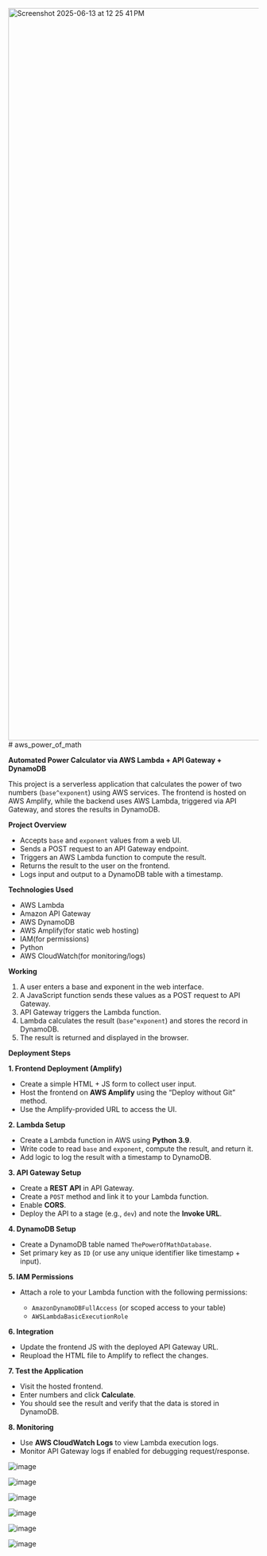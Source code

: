 <img width="1470" alt="Screenshot 2025-06-13 at 12 25 41 PM" src="https://github.com/user-attachments/assets/7fdec4c0-9b97-439f-91d1-33846692f9e9" /># aws_power_of_math

**Automated Power Calculator via AWS Lambda + API Gateway + DynamoDB**

This project is a serverless application that calculates the power of two numbers (`base^exponent`) using AWS services. The frontend is hosted on AWS Amplify, while the backend uses AWS Lambda, triggered via API Gateway, and stores the results in DynamoDB.

**Project Overview**
* Accepts `base` and `exponent` values from a web UI.
* Sends a POST request to an API Gateway endpoint.
* Triggers an AWS Lambda function to compute the result.
* Returns the result to the user on the frontend.
* Logs input and output to a DynamoDB table with a timestamp.
 
**Technologies Used**
* AWS Lambda
* Amazon API Gateway
* AWS DynamoDB
* AWS Amplify(for static web hosting)
* IAM(for permissions)
* Python
* AWS CloudWatch(for monitoring/logs)

**Working**
1. A user enters a base and exponent in the web interface.
2. A JavaScript function sends these values as a POST request to API Gateway.
3. API Gateway triggers the Lambda function.
4. Lambda calculates the result (`base^exponent`) and stores the record in DynamoDB.
5. The result is returned and displayed in the browser.
 
**Deployment Steps**

**1. Frontend Deployment (Amplify)**
* Create a simple HTML + JS form to collect user input.
* Host the frontend on **AWS Amplify** using the “Deploy without Git” method.
* Use the Amplify-provided URL to access the UI.

**2. Lambda Setup**
* Create a Lambda function in AWS using **Python 3.9**.
* Write code to read `base` and `exponent`, compute the result, and return it.
* Add logic to log the result with a timestamp to DynamoDB.

**3. API Gateway Setup**
* Create a **REST API** in API Gateway.
* Create a `POST` method and link it to your Lambda function.
* Enable **CORS**.
* Deploy the API to a stage (e.g., `dev`) and note the **Invoke URL**.

**4. DynamoDB Setup**
* Create a DynamoDB table named `ThePowerOfMathDatabase`.
* Set primary key as `ID` (or use any unique identifier like timestamp + input).

**5. IAM Permissions**
* Attach a role to your Lambda function with the following permissions:

  * `AmazonDynamoDBFullAccess` (or scoped access to your table)
  * `AWSLambdaBasicExecutionRole`

**6. Integration**
* Update the frontend JS with the deployed API Gateway URL.
* Reupload the HTML file to Amplify to reflect the changes.

**7. Test the Application**
* Visit the hosted frontend.
* Enter numbers and click **Calculate**.
* You should see the result and verify that the data is stored in DynamoDB.
 
**8. Monitoring**
* Use **AWS CloudWatch Logs** to view Lambda execution logs.
* Monitor API Gateway logs if enabled for debugging request/response.

![image](https://github.com/user-attachments/assets/1a186da3-55b0-4c50-81c0-81bcf9eb836f)

![image](https://github.com/user-attachments/assets/0ebd8451-187d-4ec9-9ca8-5ceec116d82b)

![image](https://github.com/user-attachments/assets/d0535d07-f952-4118-beae-5ec73b90fa5d)

![image](https://github.com/user-attachments/assets/55cab539-5ac8-4ca2-87dc-3dd27172d1b9)

![image](https://github.com/user-attachments/assets/14c4e8e0-b9b6-4beb-a5a3-65fb4b18a4bd)

![image](https://github.com/user-attachments/assets/ab6492c2-0668-4537-b447-fb8c11a62158)








